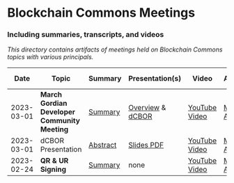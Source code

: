 # Blockchain Commons Meetings
### Including summaries, transcripts, and videos

_This directory contains artifacts of meetings held on Blockchain Commons topics with various principals._

| Date | Topic | Summary | Presentation(s) | Video | Audio | Raw Transcript |
|------|-------|---------|-----------------|-------|-------|----------------|
| 2023-03-01 | **March Gordian Developer Community Meeting** | [Summary](https://github.com/BlockchainCommons/Gordian-Developer-Community/discussions/105) | [Overview](https://github.com/BlockchainCommons/Gordian-Developer-Community/blob/master/meetings/2023-03-01-meeting-overview.pdf) & [dCBOR](https://github.com/BlockchainCommons/Gordian-Developer-Community/blob/master/meetings/2023-03-01-dCBOR-presentation.pdf) | [YouTube Video](https://www.youtube.com/watch?v=WekNVLdvNvM) | [MP3 Audio](https://github.com/BlockchainCommons/Gordian-Developer-Community/blob/master/meetings/Gordian%20Developer%20Community%20-%20March%20Monthly%20Meeting%202023-03-01%20(vbr8).mp3) | TBD |
| 2023-03-01 | dCBOR Presentation | [Abstract](https://github.com/BlockchainCommons/Gordian-Developer-Community/blob/master/meetings/dCBOR%20(Deterministic%20CBOR)%20Library%20from%20Blockchain%20Commons.md) | [Slides PDF ](https://github.com/BlockchainCommons/Gordian-Developer-Community/blob/master/meetings/2023-03-01-dCBOR-presentation.pdf) | [YouTube Video](https://www.youtube.com/watch?v=NlJE8oF1B5M) | [MP3 Audio](https://github.com/BlockchainCommons/Gordian-Developer-Community/blob/master/meetings/dCBOR%20(Deterministic%20CBOR)%20Library%20from%20Blockchain%20Commons.txt) | [Transcript](https://github.com/BlockchainCommons/Gordian-Developer-Community/blob/master/meetings/dCBOR%20(Deterministic%20CBOR)%20Library%20from%20Blockchain%20Commons.md)
| 2023-02-24|**QR & UR Signing**| [Summary](https://github.com/BlockchainCommons/Gordian-Developer-Community/discussions/103) | none | [YouTube Video](https://www.youtube.com/watch?v=4HTuYL9-4T0) | [MP3 Audio](https://github.com/BlockchainCommons/Gordian-Developer-Community/blob/master/meetings/Gordian%20Developer%20Community%20-%20Meeting%202023-02-024%20on%20Requirements%20Signing%20with%20URs%20(vbr8).mp3) | [Transcript](https://github.com/BlockchainCommons/Gordian-Developer-Community/blob/master/meetings/Gordian%20Developer%20Community%20-%20Meeting%202023-02-024%20on%20Requirements%20Signing%20with%20URs.md) |
